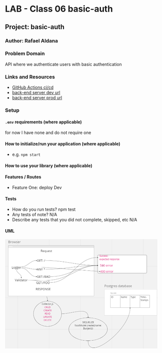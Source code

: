 
# LAB - Class 06 basic-auth

## Project: basic-auth

### Author: Rafael Aldana

### Problem Domain

API where we authenticate users with basic authentication

### Links and Resources

- [GitHub Actions ci/cd](https://github.com/Rafael-Aldana/basic-auth/actions)
- [back-end server dev url](https://github.com/Rafael-Aldana/basic-auth/tree/dev)
- [back-end server prod url](https://github.com/Rafael-Aldana/basic-auth)

### Setup

#### `.env` requirements (where applicable)

for now I have none and do not require one


#### How to initialize/run your application (where applicable)

- e.g. `npm start`

#### How to use your library (where applicable)

#### Features / Routes

- Feature One: deploy Dev

#### Tests

- How do you run tests? npm test
- Any tests of note? N/A
- Describe any tests that you did not complete, skipped, etc N/A

#### UML

![UML](assets/UML.png)
